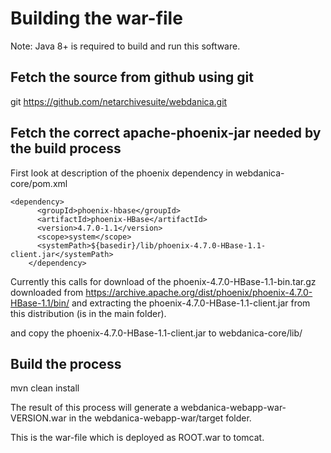 # Building the war-file

Note: Java 8+ is required to build and run this software.

## Fetch the source from github using git

git https://github.com/netarchivesuite/webdanica.git

## Fetch the correct apache-phoenix-jar needed by the build process

First look at description of the phoenix dependency in webdanica-core/pom.xml 
```
<dependency>
      <groupId>phoenix-hbase</groupId>
      <artifactId>phoenix-HBase</artifactId>
      <version>4.7.0-1.1</version>
      <scope>system</scope>
      <systemPath>${basedir}/lib/phoenix-4.7.0-HBase-1.1-client.jar</systemPath>
    </dependency>
```
Currently this calls for download of the phoenix-4.7.0-HBase-1.1-bin.tar.gz downloaded from https://archive.apache.org/dist/phoenix/phoenix-4.7.0-HBase-1.1/bin/ 
and extracting the phoenix-4.7.0-HBase-1.1-client.jar from this distribution (is in the main folder).

and copy the phoenix-4.7.0-HBase-1.1-client.jar to webdanica-core/lib/

## Build the process

mvn clean install

The result of this process will generate a webdanica-webapp-war-VERSION.war in the webdanica-webapp-war/target folder.

This is the war-file which is deployed as ROOT.war to tomcat.

